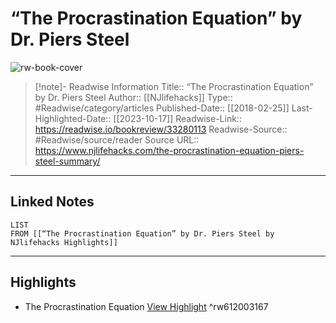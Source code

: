 # “The Procrastination Equation” by Dr. Piers Steel

![rw-book-cover](http://www.njlifehacks.com/wp-content/uploads/2018/02/2-The-procrastination-equation.jpg)
<br>
>[!note]- Readwise Information
>Title:: “The Procrastination Equation” by Dr. Piers Steel
>Author:: [[NJlifehacks]]
>Type:: #Readwise/category/articles
>Published-Date:: [[2018-02-25]]
>Last-Highlighted-Date:: [[2023-10-17]]
>Readwise-Link:: https://readwise.io/bookreview/33280113
>Readwise-Source:: #Readwise/source/reader
>Source URL:: https://www.njlifehacks.com/the-procrastination-equation-piers-steel-summary/
--- 

## Linked Notes
```dataview
LIST
FROM [[“The Procrastination Equation” by Dr. Piers Steel by NJlifehacks Highlights]]
```

---

## Highlights
- The Procrastination Equation [View Highlight](https://readwise.io/open/612003167) ^rw612003167
